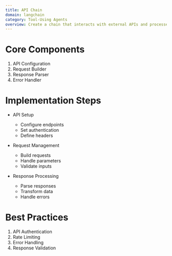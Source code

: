 ```yaml
---
title: API Chain
domain: langchain
category: Tool-Using Agents
overview: Create a chain that interacts with external APIs and processes their responses.
---
```


# Core Components
1. API Configuration
2. Request Builder
3. Response Parser
4. Error Handler

# Implementation Steps
- API Setup
  - Configure endpoints
  - Set authentication
  - Define headers

- Request Management
  - Build requests
  - Handle parameters
  - Validate inputs

- Response Processing
  - Parse responses
  - Transform data
  - Handle errors

# Best Practices
1. API Authentication
2. Rate Limiting
3. Error Handling
4. Response Validation
